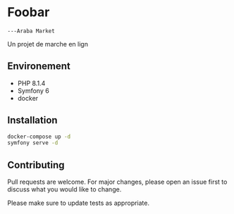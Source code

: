 # Foobar
    ---Araba Market
Un projet de marche en lign 

## Environement
* PHP 8.1.4
* Symfony 6
* docker

## Installation

```bash
docker-compose up -d
symfony serve -d
```


## Contributing
Pull requests are welcome. For major changes, please open an issue first to discuss what you would like to change.

Please make sure to update tests as appropriate.
